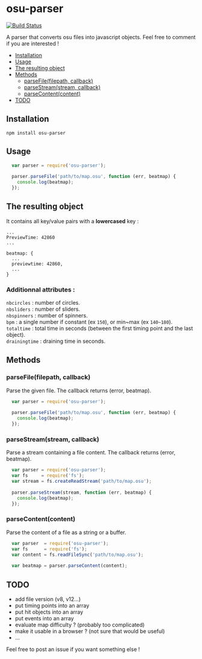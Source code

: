osu-parser
==========
[![Build Status](https://travis-ci.org/nojhamster/osu-parser.png?branch=master)](https://travis-ci.org/nojhamster/osu-parser)

A parser that converts osu files into javascript objects. Feel free to comment if you are interested !

- [Installation](#installation)
- [Usage](#usage)
- [The resulting object](#the-resulting-object)
- [Methods](#methods)
	- [parseFile(filepath, callback)](#parsefilefilepath-callback)
	- [parseStream(stream, callback)](#parsestreamstream-callback)
	- [parseContent(content)](#parsecontentcontent)
- [TODO](#todo)

## Installation

```
npm install osu-parser
```

## Usage

```javascript
  var parser = require('osu-parser');
  
  parser.parseFile('path/to/map.osu', function (err, beatmap) {
    console.log(beatmap);
  });
```

## The resulting object

It contains all key/value pairs with a **lowercased** key :
```
...
PreviewTime: 42860
...
```
```
beatmap: {
  ...
  previewtime: 42860,
  ...
}
```

### Additionnal attributes :  
`nbcircles` : number of circles.  
`nbsliders` : number of sliders.  
`nbspinners` : number of spinners.  
`bpm` : a single number if constant (ex `150`), or min~max (ex `140~180`).  
`totaltime` : total time in seconds (between the first timing point and the last object).  
`drainingtime` : draining time in seconds.  


## Methods

### parseFile(filepath, callback)
Parse the given file. The callback returns (error, beatmap).
```javascript
  var parser = require('osu-parser');
  
  parser.parseFile('path/to/map.osu', function (err, beatmap) {
    console.log(beatmap);
  });
```

### parseStream(stream, callback)
Parse a stream containing a file content. The callback returns (error, beatmap).
```javascript
  var parser = require('osu-parser');
  var fs     = require('fs');
  var stream = fs.createReadStream('path/to/map.osu');
  
  parser.parseStream(stream, function (err, beatmap) {
    console.log(beatmap);
  });
```

### parseContent(content)
Parse the content of a file as a string or a buffer.
```javascript
  var parser  = require('osu-parser');
  var fs      = require('fs');
  var content = fs.readFileSync('path/to/map.osu');
  
  var beatmap = parser.parseContent(content);
```

## TODO
- add file version (v8, v12...)
- put timing points into an array
- put hit objects into an array
- put events into an array
- evaluate map difficulty ? (probably too complicated)
- make it usable in a browser ? (not sure that would be useful)
- ...

Feel free to post an issue if you want something else !
